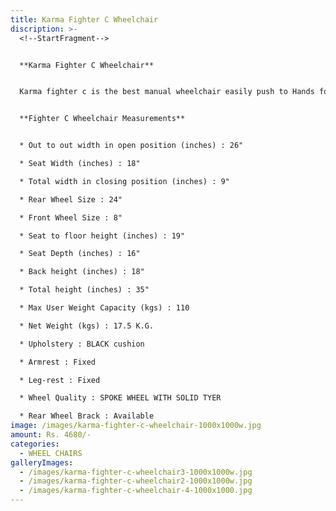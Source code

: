 ```yaml
---
title: Karma Fighter C Wheelchair
discription: >-
  <!--StartFragment-->


  **Karma Fighter C Wheelchair**


  Karma fighter c is the best manual wheelchair easily push to Hands for seniors and handicapped people. Fighter c wheelchair is made Material is the M.S foldable frame with fixed armrest & footrest. Karma wheelchair fighter c good quality rear spoke wheel and front wheel, The Net weight of a wheelchair 17.5 K.G. Easily carry for outdoor uses. Available online at the lowest price at Wheelchair India with free shipping.


  **Fighter C Wheelchair Measurements**


  * Out to out width in open position (inches) : 26"

  * Seat Width (inches) : 18"

  * Total width in closing position (inches) : 9"

  * Rear Wheel Size : 24"

  * Front Wheel Size : 8"

  * Seat to floor height (inches) : 19"

  * Seat Depth (inches) : 16"

  * Back height (inches) : 18"

  * Total height (inches) : 35"

  * Max User Weight Capacity (kgs) : 110

  * Net Weight (kgs) : 17.5 K.G.

  * Upholstery : BLACK cushion

  * Armrest : Fixed

  * Leg-rest : Fixed

  * Wheel Quality : SPOKE WHEEL WITH SOLID TYER

  * Rear Wheel Brack : Available
image: /images/karma-fighter-c-wheelchair-1000x1000w.jpg
amount: Rs. 4680/-
categories:
  - WHEEL CHAIRS
galleryImages:
  - /images/karma-fighter-c-wheelchair3-1000x1000w.jpg
  - /images/karma-fighter-c-wheelchair2-1000x1000w.jpg
  - /images/karma-fighter-c-wheelchair-4-1000x1000.jpg
---
```

